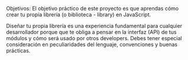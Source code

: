 Objetivos:
El objetivo práctico de este proyecto es que aprendas cómo crear tu propia librería (o biblioteca - library) en JavaScript.

Diseñar tu propia librería es una experiencia fundamental para cualquier desarrollador porque que te obliga a pensar en la interfaz (API) de tus módulos y cómo será usado por otros developers. Debes tener especial consideración en peculiaridades del lenguaje, convenciones y buenas prácticas.

